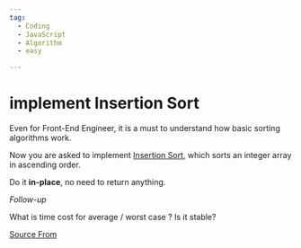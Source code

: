 ```yaml
---
tag:
  - Coding
  - JavaScript
  - Algorithm
  - easy

---
```

  
# implement Insertion Sort

Even for Front-End Engineer, it is a must to understand how basic sorting algorithms work.

Now you are asked to implement [Insertion Sort](https://en.wikipedia.org/wiki/Insertion_sort), which sorts an integer array in ascending order.

Do it **in-place**, no need to return anything.

_Follow-up_

What is time cost for average / worst case ? Is it stable?


[Source From](https://bigfrontend.dev/problem/implement-Insertion-Sort)

  